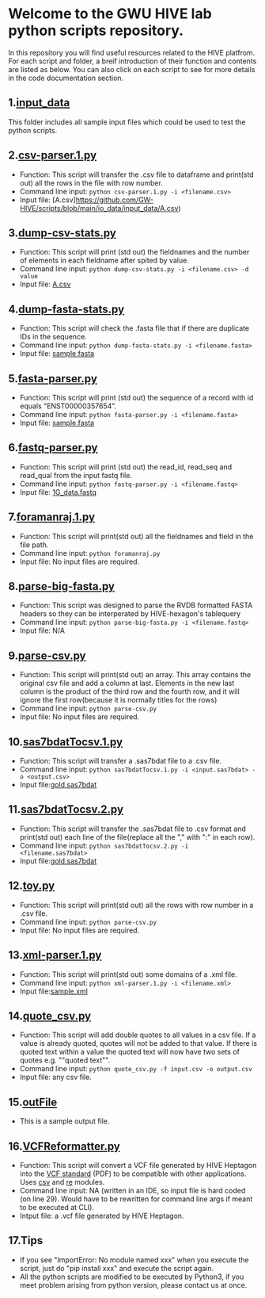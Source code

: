 # Welcome to the GWU HIVE lab python scripts repository.
In this repository you will find useful resources related to the HIVE platfrom. For each script and folder, a breif introduction of their function and contents are listed as below. You can also click on each script to see for more details in the code documentation section.

## 1.[input_data](https://github.com/GW-HIVE/scripts/tree/main/io_data/input_data)
This folder includes all sample input files which could be used to test the python scripts.

## 2.[csv-parser.1.py](https://github.com/GW-HIVE/scripts/blob/main/python/csv-parser.1.py)
* Function: This script will transfer the .csv file to dataframe and print(std out) all the rows in the file with row number.
* Command line input: `python csv-parser.1.py -i <filename.csv>`
* Input file:	[A.csv]https://github.com/GW-HIVE/scripts/blob/main/io_data/input_data/A.csv)

## 3.[dump-csv-stats.py](https://github.com/GW-HIVE/scripts/blob/main/python/dump-csv-stats.py)
* Function: This script will print (std out) the fieldnames and the number of elements in each fieldname after spited by value.
* Command line input: `python dump-csv-stats.py -i <filename.csv> -d value`
* Input file:	[A.csv](https://github.com/GW-HIVE/scripts/blob/main/io_data/input_data/A.csv)

## 4.[dump-fasta-stats.py](https://github.com/GW-HIVE/scripts/blob/main/python/dump-fasta-stats.py)
* Function: This script will check the .fasta file that if there are duplicate IDs in the sequence.
* Command line input: `python dump-fasta-stats.py -i <filename.fasta>`
* Input file:	[sample.fasta](https://github.com/GW-HIVE/scripts/blob/main/io_data/input_data/sample.fasta)

## 5.[fasta-parser.py](https://github.com/GW-HIVE/scripts/blob/main/python/fasta-parser.py)
* Function: This script will print (std out) the sequence of a record with id equals "ENST00000357654".
* Command line input: `python fasta-parser.py -i <filename.fasta>`
* Input file:	[sample.fasta](https://github.com/GW-HIVE/scripts/blob/main/io_data/input_data/sample.fasta)

## 6.[fastq-parser.py](https://github.com/GW-HIVE/scripts/blob/main/python/fastq-parser.py)
* Function: This script will print (std out) the read_id, read_seq and read_qual from the input fastq file.
* Command line input: `python fastq-parser.py -i <filename.fastq>`
* Input file:	[1G_data.fastq](https://github.com/GW-HIVE/scripts/blob/main/io_data/input_data/1G_data.fastq)


## 7.[foramanraj.1.py](https://github.com/GW-HIVE/scripts/blob/main/python/foramanraj.1.py)
* Function: This script will print(std out) all the fieldnames and field in the file path.
* Command line input: `python foramanraj.py`
* Input file:	No input files are required.

## 8.[parse-big-fasta.py](https://github.com/GW-HIVE/scripts/blob/main/python/parse-big-fasta.py)
* Function: This script was designed to parse the RVDB formatted FASTA headers so they can be interperated by HIVE-hexagon's tablequery
* Command line input: `python parse-big-fasta.py -i <filename.fastq>`
* Input file: N/A


## 9.[parse-csv.py](https://github.com/GW-HIVE/p/parse-csv.py)
* Function: This script will print(std out) an array. This array contains the original csv file and add a column at last. Elements in the new last column is the product of the third row and the fourth row, and it will ignore the first row(because it is normally titles for the rows)
* Command line input: `python parse-csv.py`
* Input file:	No input files are required.

## 10.[sas7bdatTocsv.1.py](https://github.com/GW-HIVE/scripts/blob/main/python/sas7bdatTocsv.1.py)
* Function: This script will transfer a .sas7bdat file to a .csv file.
* Command line input: `python sas7bdatTocsv.1.py -i <input.sas7bdat> -o <output.csv>`
* Input file:[gold.sas7bdat](https://github.com/GW-HIVE/scripts/blob/main/io_data/input_data/gold.sas7bdat)

## 11.[sas7bdatTocsv.2.py](https://github.com/GW-HIVE/scripts/blob/main/python/sas7bdatTocsv.2.py)
* Function: This script will transfer the .sas7bdat file to .csv format and print(std out) each line of the file(replace all the "," with ":" in each row).
* Command line input: `python sas7bdatTocsv.2.py -i <filename.sas7bdat>`
* Input file:[gold.sas7bdat](https://github.com/GW-HIVE/scripts/blob/main/io_data/input_data/gold.sas7bdat)

## 12.[toy.py](https://github.com/GW-HIVE/scripts/blob/main/python/toy.py)
* Function: This script will print(std out) all the rows with row number in a .csv file.
* Command line input: `python parse-csv.py`
* Input file:	No input files are required.


## 13.[xml-parser.1.py](https://github.com/GW-HIVE/scripts/blob/main/python/xml-parser.1.py)
* Function:	This script will print(std out) some domains of a .xml file.
* Command line input: `python xml-parser.1.py -i <filename.xml>`
* Input file:[sample.xml](https://github.com/GW-HIVE/scripts/blob/main/io_data/input_data/sample.xml)

## 14.[quote_csv.py](https://github.com/GW-HIVE/scripts/blob/main/python/quote_csv.py)
* Function:	This script will add double quotes to all values in a csv file. If a value is already quoted, quotes will not be added to that value. If there is quoted text within a value the quoted text will now have two sets of quotes e.g. ""quoted text"".
* Command line input: `python quote_csv.py -f input.csv -o output.csv`
* Input file: any csv file.

## 15.[outFile](https://github.com/GW-HIVE/scripts/blob/main/io_data/outFile)
* This is a sample output file.

## 16.[VCFReformatter.py](https://github.com/GW-HIVE/scripts/blob/main/python/VCFReformatter.py)
* Function: This script will convert a VCF file generated by HIVE Heptagon into the [VCF standard](https://samtools.github.io/hts-specs/VCFv4.2.pdf) (PDF) to be compatible with other applications. Uses [csv](https://github.com/python/cpython/blob/3.9/Lib/csv.py) and [re](https://github.com/python/cpython/blob/3.9/Lib/re.py) modules.
* Command line input: NA (written in an IDE, so input file is hard coded (on line 29). Would have to be rewritten for command line args if meant to be executed at CLI).
* Intput file: a .vcf file generated by HIVE Heptagon.

## 17.Tips
* If you see "ImportError: No module named xxx" when you execute the script, just do "pip install xxx" and execute the script again.
* All the python scripts are modified to be executed by Python3, if you meet problem arising from python version, please contact us at once.









